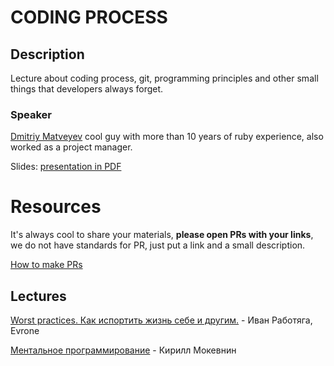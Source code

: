 # CODING PROCESS

## Description

Lecture about coding process, git, programming principles and other small things that developers always forget.

### Speaker

[Dmitriy Matveyev](https://t.me/dmitry_matveyev) cool guy with more than 10 years of ruby experience, also worked as a project manager.

Slides: [presentation in PDF](https://drive.google.com/file/d/1N3ST6bgfw7n0aorqj-QUbNEcJTAf_81H/view?usp=sharing)


# Resources

It's always cool to share your materials, **please open PRs with your links**, we do not have standards for PR, just put a link and a small description.

[How to make PRs](https://help.github.com/articles/creating-a-pull-request/)


## Lectures

[Worst practices. Как испортить жизнь себе и другим.](https://youtu.be/yVla7wKFx0Q) - Иван Работяга, Evrone

[Ментальное программирование](https://www.youtube.com/watch?v=ed7_KX2lCWY) - Кирилл Мокевнин
